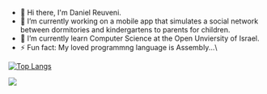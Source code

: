 - 👋 Hi there, I'm Daniel Reuveni.
- 🔭 I’m currently working on a mobile app that simulates a social network between dormitories and kindergartens to parents for children.
- 🌱 I’m currently learn Computer Science at the Open Unviersity of Israel.
- ⚡ Fun fact: My loved programmng language is Assembly...\

[![Top Langs](https://github-readme-stats.vercel.app/api/top-langs/?username=danielreuveni)](https://github.com/danielreuveni/github-readme-stats)

![](https://komarev.com/ghpvc/?username=danielreuveni)


<!--
**danielreuveni/danielreuveni** is a ✨ _special_ ✨ repository because its `README.md` (this file) appears on your GitHub profile.
<p align="center">
  
![Anurag's GitHub stats](https://github-readme-stats.vercel.app/api?username=danielreuveni&theme=dark&show_icons=true)

</p>

Here are some ideas to get you started:

- 🔭 I’m currently working on a mobile app that simulates a social network between dormitories and kindergartens to parents for children.
- 🌱 I’m currently learning Computer Science at the Open Unviersity of Israel.
- 📫 How to reach me: danielre162162@gmail.com
- ⚡ Fun fact: I like Assembly
-->


